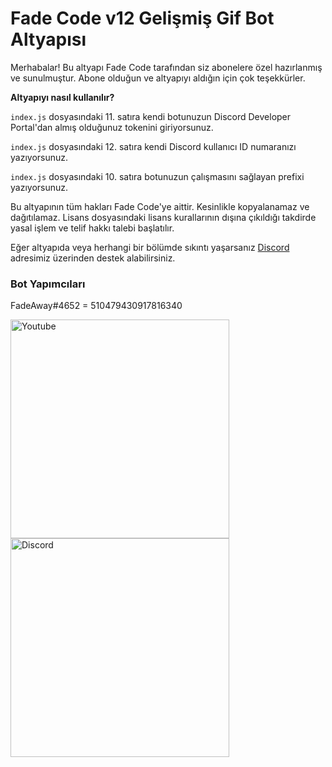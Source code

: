 # Fade Code v12 Gelişmiş Gif Bot Altyapısı

Merhabalar! Bu altyapı Fade Code tarafından siz abonelere özel hazırlanmış ve sunulmuştur. Abone olduğun ve altyapıyı aldığın için çok teşekkürler.

**Altyapıyı nasıl kullanılır?**

`index.js` dosyasındaki 11. satıra kendi botunuzun Discord Developer Portal'dan almış olduğunuz tokenini giriyorsunuz.

`index.js` dosyasındaki 12. satıra kendi Discord kullanıcı ID numaranızı yazıyorsunuz.

`index.js` dosyasındaki 10. satıra botunuzun çalışmasını sağlayan prefixi yazıyorsunuz.

Bu altyapının tüm hakları Fade Code'ye aittir. Kesinlikle kopyalanamaz ve dağıtılamaz. Lisans dosyasındaki lisans kurallarının dışına çıkıldığı takdirde yasal işlem ve telif hakkı talebi başlatılır.

Eğer altyapıda veya herhangi bir bölümde sıkıntı yaşarsanız [Discord](https://discord.gg/69S85ZnWJC) adresimiz üzerinden destek alabilirsiniz.

### Bot Yapımcıları

FadeAway#4652 = 510479430917816340

<a href="https://www.youtube.com/channel/UCm5JETHjDSQg1QXiNcrKOKQ" title="Image from freeiconspng.com"><img src="https://www.freeiconspng.com/uploads/youtube-logo-png-picture-13.png" width="350" alt="Youtube" /></a>
<a href="https://discord.gg/mfWaNWJtyQ" title="Image from freeiconspng.com"><img src="https://www.freepnglogos.com/uploads/discord-logo-png/concours-discord-cartes-voeux-fortnite-france-6.png" width="350" alt="Discord" /></a>
